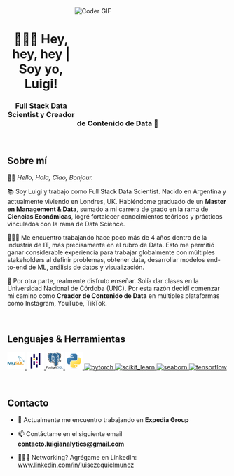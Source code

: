 <img align="right" alt="Coder GIF" height=250 width=350 src="https://images.squarespace-cdn.com/content/v1/5769fc401b631bab1addb2ab/1541580611624-TE64QGKRJG8SWAIUS7NS/ke17ZwdGBToddI8pDm48kPoswlzjSVMM-SxOp7CV59BZw-zPPgdn4jUwVcJE1ZvWQUxwkmyExglNqGp0IvTJZamWLI2zvYWH8K3-s_4yszcp2ryTI0HqTOaaUohrI8PI6FXy8c9PWtBlqAVlUS5izpdcIXDZqDYvprRqZ29Pw0o/coding-freak.gif" />
<br />
<h1 align="center">🙋🏼‍♂️ Hey, hey, hey | Soy yo, Luigi!</h1>
<h3 align="center">Full Stack Data Scientist y Creador de Contenido de Data 🚀</h3>
<br />

<h2 align="left">Sobre mí</h3>

👋🏻 *Hello, Hola, Ciao, Bonjour.* 

📚 Soy Luigi y trabajo como Full Stack Data Scientist. Nacido en Argentina y actualmente viviendo en Londres, UK. Habiéndome graduado de un **Master en Management & Data**, sumado a mi carrera de grado en la rama de **Ciencias Económicas**, logré fortalecer conocimientos teóricos y prácticos vinculados con la rama de Data Science.

👨🏼‍💻 Me encuentro trabajando hace poco más de 4 años dentro de la industria de IT, más precisamente en el rubro de Data. Esto me permitió ganar considerable experiencia para trabajar globalmente con múltiples stakeholders al definir problemas, obtener data, desarrollar modelos end-to-end de ML, análisis de datos y visualización.

🎥 Por otra parte, realmente disfruto enseñar. Solía dar clases en la Universidad Nacional de Córdoba (UNC). Por esta razón decidí comenzar mi camino como **Creador de Contenido de Data** en múltiples plataformas como Instagram, YouTube, TikTok. 

<br />

<h2 align="left">Lenguajes & Herramientas</h3>
<p align="left"> <a href="https://www.mysql.com/" target="_blank" rel="noreferrer"> <img src="https://raw.githubusercontent.com/devicons/devicon/master/icons/mysql/mysql-original-wordmark.svg" alt="mysql" width="40" height="40"/> </a> <a href="https://pandas.pydata.org/" target="_blank" rel="noreferrer"> <img src="https://raw.githubusercontent.com/devicons/devicon/2ae2a900d2f041da66e950e4d48052658d850630/icons/pandas/pandas-original.svg" alt="pandas" width="40" height="40"/> </a> <a href="https://www.postgresql.org" target="_blank" rel="noreferrer"> <img src="https://raw.githubusercontent.com/devicons/devicon/master/icons/postgresql/postgresql-original-wordmark.svg" alt="postgresql" width="40" height="40"/> </a> <a href="https://www.python.org" target="_blank" rel="noreferrer"> <img src="https://raw.githubusercontent.com/devicons/devicon/master/icons/python/python-original.svg" alt="python" width="40" height="40"/> </a> <a href="https://pytorch.org/" target="_blank" rel="noreferrer"> <img src="https://www.vectorlogo.zone/logos/pytorch/pytorch-icon.svg" alt="pytorch" width="40" height="40"/> </a> <a href="https://scikit-learn.org/" target="_blank" rel="noreferrer"> <img src="https://upload.wikimedia.org/wikipedia/commons/0/05/Scikit_learn_logo_small.svg" alt="scikit_learn" width="40" height="40"/> </a> <a href="https://seaborn.pydata.org/" target="_blank" rel="noreferrer"> <img src="https://seaborn.pydata.org/_images/logo-mark-lightbg.svg" alt="seaborn" width="40" height="40"/> </a> <a href="https://www.tensorflow.org" target="_blank" rel="noreferrer"> <img src="https://www.vectorlogo.zone/logos/tensorflow/tensorflow-icon.svg" alt="tensorflow" width="40" height="40"/> </a> </p>

<br />

<h2 align="left">Contacto</h3>

- 🚀 Actualmente me encuentro trabajando en **Expedia Group**

- 📫 Contáctame en el siguiente email **contacto.luigianalytics@gmail.com**

- 🙋🏼‍♂️ Networking? Agrégame en LinkedIn: www.linkedin.com/in/luisezequielmunoz
